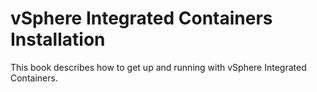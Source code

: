 # vSphere Integrated Containers Installation

This book describes how to get up and running with vSphere Integrated Containers.
